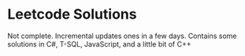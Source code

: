 # Leetcode Solutions
Not complete. Incremental updates ones in a few days.
Contains some solutions in C#, T-SQL, JavaScript, and a little bit of C++


